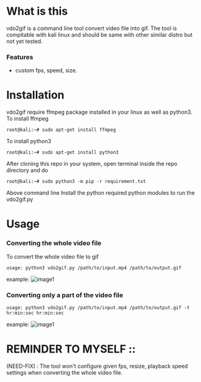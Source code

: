 # What is this
  vdo2gif is a command line tool convert video file into gif. The tool is compitable with kali linux and should be same with other similar distro but not yet tested.
### Features
 - custom fps, speed, size.
 
# Installation
  vdo2gif require ffmpeg package installed in your linux as well as python3.
  To install ffmpeg
  ```
  root@kali:~# sudo apt-get install ffmpeg
  ```
  To install python3
  ```
  root@kali:~# sudo apt-get install python3
  ```
  After cloning this repo in your system, open terminal inside the repo directory and do
  ```
  root@kali:~# sudo python3 -m pip -r requirement.txt
  ```
  Above command line Install the python required python modules to run the vdo2gif.py
  
 # Usage
 ### Converting the whole video file
 To convert the whole video file to gif
 ```
 usage: python3 vdo2gif.py /path/to/input.mp4 /path/to/output.gif 
 ```
 example:
 ![image1](https://github.com/kmt29/vdo2gif/blob/master/example/example1.gif)
 
 
 ### Converting only a part of the video file
  ```
 usage: python3 vdo2gif.py /path/to/input.mp4 /path/to/output.gif -t hr:min:sec hr:min:sec 
 ```
  example:
 ![image1](https://github.com/kmt29/vdo2gif/blob/master/example/example2.gif)
  
  # REMINDER TO MYSELF ::
  (NEED-FIX) : The tool won't configure given fps, resize, playback speed settings when converting the whole video file.
